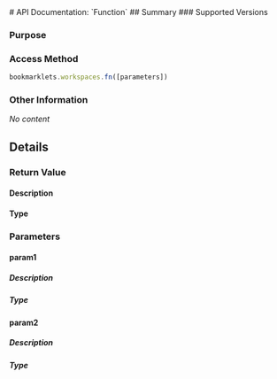 <link rel="stylesheet" href="/APIDocs/main.css" type="text/css">
<!--Update Table of Contents when creating new pages in the API documentation.-->
# API Documentation: `Function`
## Summary
### Supported Versions

### Purpose

### Access Method
```javascript
bookmarklets.workspaces.fn([parameters])
```
### Other Information
*No content*
## Details
### Return Value
#### Description

#### Type

### Parameters
#### param1
##### Description

##### Type

#### param2
##### Description

##### Type
